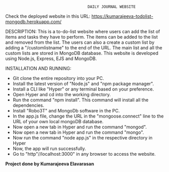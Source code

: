                                         DAILY JOURNAL WEBSITE

Check the deployed website in this URL: https://kumarajeeva-todolist-mongodb.herokuapp.com/

DESCRIPTION:
This is a to-do-list website where users can add the list of items and tasks they have to perform. The items can be added to the list and removed from the list. The users can also a create a custom list by adding a "/customlistname" to the end of the URL. The main list and all the custom lists are stored in MongoDB database. This website is developed using Node.js, Express, EJS and MongoDB.

INSTALLATION AND RUNNING:
* Git clone the entire repository into your PC.
* Install the latest version of "Node.js" and "npm package manager".
* Install a CLI like "Hyper" or any terminal based on your preference.
* Open Hyper and cd into the working directory.
* Run the command "npm install". This command will install all the dependencies.
* Install "Robo3T" and MongoDb software in the PC.
* In the app.js file, change the URL in the "mongoose.connect" line to the URL of your own local mongoDB database.
* Now open a new tab in Hyper and run the command "mongod".
* Now open a new tab in Hyper and run the command "mongo".
* Now run the command "node app.js" in the respective directory in Hyper
* Now, the app will run successfully.
* Go to "http"//localhost:3000" in any browser to access the website.

**Project done by Kumarajeeva Elavarasan**
